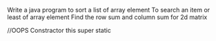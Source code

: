 Write a java program to sort a list of array element
To search an item or least of array element
Find the row sum and column sum for 2d matrix

//OOPS
Constractor
this
super
static